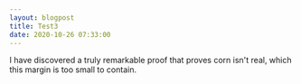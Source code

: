 ```yaml
---
layout: blogpost
title: Test3
date: 2020-10-26 07:33:00
---
```


I have discovered a truly remarkable proof that proves corn isn't real, which this margin is too small to contain.
